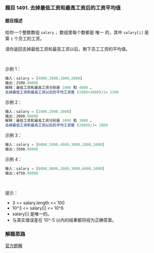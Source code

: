 ### 题目 1491. 去掉最低工资和最高工资后的工资平均值
#### 题目描述
给你一个整数数组 `salary` ，数组里每个数都是 唯一 的，其中 `salary[i]` 是第 `i` 个员工的工资。

请你返回去掉最低工资和最高工资以后，剩下员工工资的平均值。

 

示例 1：

```js
输入：salary = [4000,3000,1000,2000]
输出：2500.00000
解释：最低工资和最高工资分别是 1000 和 4000 。
去掉最低工资和最高工资以后的平均工资是 (2000+3000)/2= 2500
```
示例 2：

```js
输入：salary = [1000,2000,3000]
输出：2000.00000
解释：最低工资和最高工资分别是 1000 和 3000 。
去掉最低工资和最高工资以后的平均工资是 (2000)/1= 2000
```
示例 3：

```js
输入：salary = [6000,5000,4000,3000,2000,1000]
输出：3500.00000
```
示例 4：

```js
输入：salary = [8000,9000,2000,3000,6000,1000]
输出：4750.00000
```
 

提示：

- 3 <= salary.length <= 100
- 10^3 <= salary[i] <= 10^6
- salary[i] 是唯一的。
- 与真实值误差在 10^-5 以内的结果都将视为正确答案。


### 解题思路
[官方题解](https://leetcode-cn.com/problems/average-salary-excluding-the-minimum-and-maximum-salary/solution/qu-diao-zui-di-gong-zi-he-zui-gao-gong-zi-hou-de-4/)